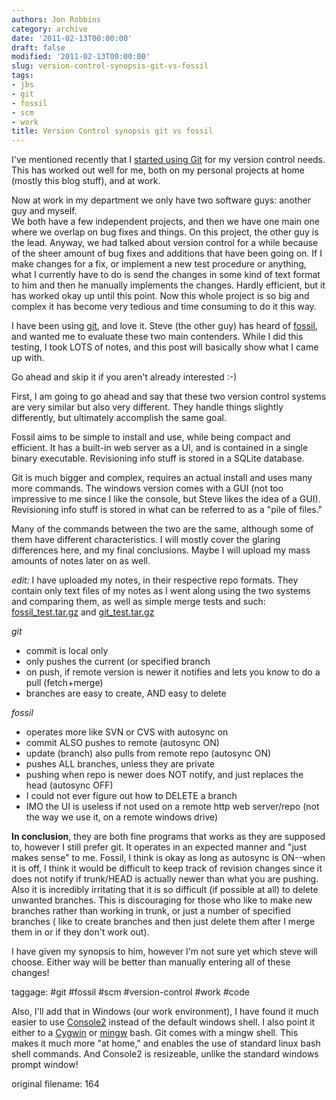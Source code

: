 ```yaml
---
authors: Jon Robbins
category: archive
date: '2011-02-13T00:00:00'
draft: false
modified: '2011-02-13T00:00:00'
slug: version-control-synopsis-git-vs-fossil
tags:
- jbs
- git
- fossil
- scm
- work
title: Version Control synopsis git vs fossil
---
```


I've mentioned recently that I [started using Git](?article=161) for my version control needs.  
This has worked out well for me, both on my personal projects at home (mostly this blog stuff), and at work.

Now at work in my department we only have two software guys: another guy and myself.  
We both have a few independent projects, and then we have one main one where we overlap on bug fixes and things.
On this project, the other guy is the lead. Anyway, we had talked about version control for a while because of the sheer amount of bug fixes and additions that have been going on.  If I make changes for a fix, or implement a new test procedure or anything, what I currently have to do is send the changes in some kind of text format to him and then he manually implements the changes.  Hardly efficient, but it has worked okay up until this point.  Now this whole project is so big and complex it has become very tedious and time consuming to do it this way.

I have been using [git](http://git-scm.com/), and love it.  Steve (the other guy) has heard of [fossil](http://www.fossil-scm.org/index.html/doc/trunk/www/index.wiki), and wanted me to evaluate these two main contenders.  While I did this testing, I took LOTS of notes, and this post will basically show what I came up with.

Go ahead and skip it if you aren't already interested :-)

<!--more-->

First, I am going to go ahead and say that these two version control systems are very similar but also very different. They handle things slightly differently, but ultimately accomplish the same goal.

Fossil aims to be simple to install and use, while being compact and efficient. It has a built-in web server as a UI, and is contained in a single binary executable.  Revisioning info stuff is stored in a SQLite database.

Git is much bigger and complex, requires an actual install and uses many more commands. The windows version comes with a GUI (not too impressive to me since I like the console, but Steve likes the idea of a GUI).  Revisioning info stuff is stored in what can be referred to as a "pile of files."

Many of the commands between the two are the same, although some of them have different characteristics.  I will mostly cover the glaring differences here, and my final conclusions.  Maybe I will upload my mass amounts of notes later on as well. 

<i>edit:</i> I have uploaded my notes, in their respective repo formats. They contain only text files of my notes as I went along using the two systems and comparing them, as well as simple merge tests and such: [fossil_test.tar.gz](/xfer/code/test/fossil_test.tar.gz) and [git_test.tar.gz](/xfer/code/test/git_test.tar.gz)

<i>git</i> 

<ul>
<li>commit is local only</li>
<li>only pushes the current (or specified branch</li>
<li>on push, if remote version is newer it notifies and lets you know to do a pull (fetch+merge)</li>
<li>branches are easy to create, AND easy to delete</li>
</ul>

<i>fossil</i>
 
<ul>
<li>operates more like SVN or CVS with autosync on</li>
<li>commit ALSO pushes to remote (autosync ON)</li>
<li>update (branch) also pulls from remote repo (autosync ON)</li>
<li>pushes ALL branches, unless they are private</li>
<li>pushing when repo is newer does NOT notify, and just replaces the head (autosync OFF)</li>
<li>I could not ever figure out how to DELETE a branch</li>
<li>IMO the UI is useless if not used on a remote http web server/repo (not the way we use it, on a remote windows drive)</li>
</ul>

<b>In conclusion</b>, they are both fine programs that works as they are supposed to, however I still prefer git. It operates in an expected manner and "just makes sense" to me.  Fossil, I think is okay as long as autosync is ON--when it is off, I think it would be difficult to keep track of revision changes since it does not notify if trunk/HEAD is actually newer than what you are pushing.  Also it is incredibly irritating that it is so difficult (if possible at all) to delete unwanted branches.  This is discouraging for those who like to make new branches rather than working in trunk, or just a number of specified branches ( like to create branches and then just delete them after I merge them in or if they don't work out).

I have given my synopsis to him, however I'm not sure yet which steve will choose. Either way will be better than manually entering all of these changes!


taggage: #git #fossil #scm #version-control #work #code

Also, I'll add that in Windows (our work environment), I have found it much easier to use [Console2](http://sourceforge.net/projects/console/) instead of the default windows shell. I also point it either to a [Cygwin](http://www.cygwin.com/) or [mingw](http://www.mingw.org/) bash.  Git comes with a mingw shell.  This makes it much more "at home," and enables the use of standard linux bash shell commands.  And Console2 is resizeable, unlike the standard windows prompt window!

 original filename: 164
